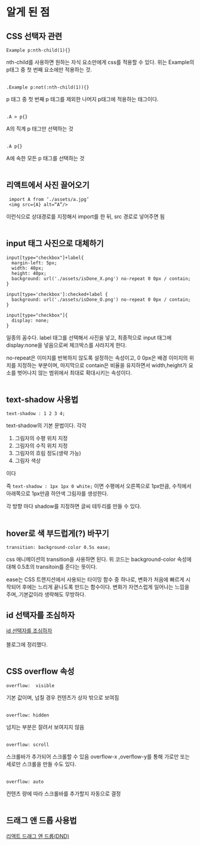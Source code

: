 # 알게 된 점

## CSS 선택자 관련

    Example p:nth-child(1){}
nth-child를 사용하면 원하는 자식 요소만에게 css를 적용할 수 있다. 위는 Example의 p태그 중 첫 번째 요소에만 적용하는 것.<br/><br/>

    .Example p:not(:nth-child(1)){}
p 태그 중 첫 번째 p 태그를 제외한 나머지 p태그에 적용하는 태그이다.<br/><br/>

    .A > p{} 
A의 직계 p 태그만 선택하는 것<br/><br/>


    .A p{}
A에 속한 모든 p 태그를 선택하는 것<br/><br/>


## 리액트에서 사진 끌어오기

     import A from ‘./assets/a.jpg’
     <img src={A} alt=“A”/>
이런식으로 상대경로를 지정해서 import를 한 뒤, src 경로로 넣어주면 됨<br/><br/>

## input 태그 사진으로 대체하기


    input[type="checkbox"]+label{
      margin-left: 5px;
      width: 40px;
      height: 40px;
      background: url('./assets/isDone_X.png') no-repeat 0 0px / contain;
    }
    
    input[type='checkbox']:checked+label {
      background: url('./assets/isDone_O.png') no-repeat 0 0px / contain;
    }
    
    input[type="checkbox"]{
      display: none;
    }
일종의 꼼수다. label 태그를 선택해서 사진을 넣고, 최종적으로 input 태그에 display:none을 넣음으로써 체크박스를 사라지게 한다.

no-repeat은 이미지를 반복하지 않도록 설정하는 속성이고, 0 0px은 배경 이미지의 위치를 지정하는 부분이며, 마지막으로 contain은 비율을 유지하면서 width,height가 요소를 벗어나지 않는 범위에서 최대로 확대시키는 속성이다.<br/><br/>

## text-shadow 사용법

    text-shadow : 1 2 3 4;

text-shadow의 기본 문법이다. 각각

1. 그림자의 수평 위치 지정
2. 그림자의 수직 위치 지정
3. 그림자의 흐림 정도(생략 가능)
4. 그림자 색상

이다

즉 `text-shadow : 1px 1px 0 white;` 이면 수평에서 오른쪽으로 1px만큼, 수직에서 아래쪽으로 1px만큼 하얀색 그림자를 생성한다.

각 방향 마다 shadow를 지정하면 글씨 테두리를 만들 수 있다.<br/><br/>

## hover로 색 부드럽게(?) 바꾸기

    transition: background-color 0.5s ease;
    
css 애니메이션의 transition을 사용하면 된다.
위 코드는 background-color 속성에 대해 0.5초의 transitoin를 준다는 뜻이다.

ease는 CSS 트랜지션에서 사용되는 타이밍 함수 중 하나로, 변화가 처음에 빠르게 시작되어 후에는 느리게 끝나도록 만드는 함수이다. 변화가 자연스럽게 일어나는 느낌을 주며,.기본값이라 생략해도 무방하다.
  

## id 선택자를 조심하자
[id 선택자를 조심하자](https://studysmart.tistory.com/92)
<br/><br/> 블로그에 정리했다. <br/><br/>

## CSS overflow 속성
    overflow:  visible 
기본 값이며, 넘칠 경우 컨텐츠가 상자 밖으로 보여짐<br/><br/>


    overflow: hidden 
넘치는 부분은 잘려서 보여지지 않음<br/><br/>


    overflow: scroll 
스크롤바가 추가되어 스크롤할 수 있음
overflow-x ,overflow-y를 통해 가로만 또는 세로만 스크롤을 만들 수도 있다.<br/><br/>


    overflow: auto
컨텐츠 량에 따라 스크롤바를 추가할지 자동으로 결정<br/><br/>

## 드래그 앤 드롭 사용법
[리액트 드래그 앤 드롭(DND)](https://studysmart.tistory.com/97)